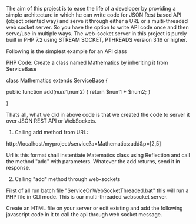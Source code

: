 The aim of this project is to ease the life of a developer by providing a simple architecture in which he can write code for JSON Rest based API (object oriented way) and serve it through either a URL or a multi-threaded web socket server. So you have the option to write API code once and then serve/use in multiple ways. The web-socket server in this project is purely built in PHP 7.2 using STREAM SOCKET, PTHREADS version 3.16 or higher. 

Following is the simplest example for an API class

PHP Code:
Create a class named Mathematics by inheriting it from ServiceBase

class Mathematics extends ServiceBase {

  public function add($num1,$num2) {
      return $num1 + $num2;
  }
 
}

Thats all, what we did in above code is that we created the code to server it over JSON REST API or WebSockets.

1) Calling add method from URL:

http://localhost/myproject/service?a=Mathematics:add&p=[2,5]

Url is this format shall instentiate Matematics class using Reflection and call the method "add" with parameters. Whatever the add returns, send it in response. 

2) Calling "add" method through web-sockets

First of all run batch file "ServiceOnWebSocketThreaded.bat" this will run a PHP file in CLI mode. This is our multi-threaded websocket server.

Create an HTML file on your server or edit existing and add the following javascript code in it to call the api through web socket message.














